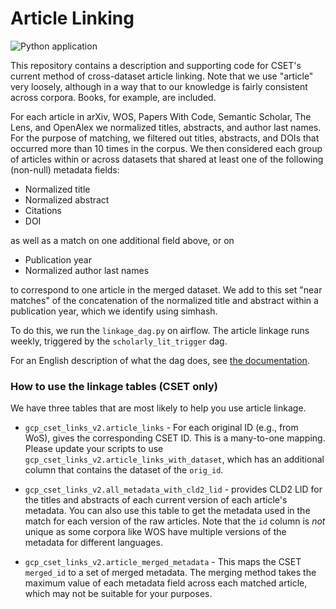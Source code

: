 # Article Linking
![Python application](https://github.com/georgetown-cset/article-linking/workflows/Python%20application/badge.svg)

This repository contains a description and supporting code for CSET's current method of
cross-dataset article linking. Note that we use "article" very loosely, although in a way that to our knowledge
is fairly consistent across corpora. Books, for example, are included.

For each article in arXiv, WOS, Papers With Code, Semantic Scholar, The Lens, and OpenAlex 
we normalized titles, abstracts, and author last names. For the purpose of matching, we filtered out
titles, abstracts, and DOIs that occurred more than 10 times in the corpus. We then considered each group of articles
within or across datasets that shared at least one of the following (non-null) metadata fields:

*  Normalized title
*  Normalized abstract
*  Citations
*  DOI

as well as a match on one additional field above, or on

*  Publication year
*  Normalized author last names

to correspond to one article in the merged dataset. We add to this set "near matches" of the concatenation
of the normalized title and abstract within a publication year, which we identify using simhash.

To do this, we run the `linkage_dag.py` on airflow. The article linkage runs weekly, triggered by the `scholarly_lit_trigger` dag.

For an English description of what the dag does, see [the documentation](methods_documentation/overview.md).

### How to use the linkage tables (CSET only)

We have three tables that are most likely to help you use article linkage.

- `gcp_cset_links_v2.article_links` - For each original ID (e.g., from WoS), gives the corresponding CSET ID.
This is a many-to-one mapping. Please update your scripts to use `gcp_cset_links_v2.article_links_with_dataset`,
which has an additional column that contains the dataset of the `orig_id`.

- `gcp_cset_links_v2.all_metadata_with_cld2_lid` - provides CLD2 LID for the titles and abstracts of each
current version of each article's metadata. You can also use this table to get the metadata used in the
match for each version of the raw articles. Note that the `id` column is _not_ unique as some corpora like WOS
have multiple versions of the metadata for different languages.

- `gcp_cset_links_v2.article_merged_metadata` - This maps the CSET `merged_id` to a set of merged metadata.
The merging method takes the maximum value of each metadata field across each matched article, which may not
be suitable for your purposes.
